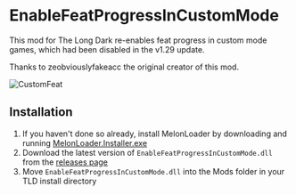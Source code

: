 # EnableFeatProgressInCustomMode

This mod for The Long Dark re-enables feat progress in custom mode games, which had been disabled in the v1.29 update.

Thanks to zeobviouslyfakeacc the original creator of this mod.

![CustomFeat](https://github.com/RomainDeschampsFR/EnableFeatProgressInCustomMode/assets/38351288/3de3a835-bfe7-4796-9fbd-73866ada5963)

## Installation

1. If you haven't done so already, install MelonLoader by downloading and running [MelonLoader.Installer.exe](https://github.com/HerpDerpinstine/MelonLoader/releases/latest/download/MelonLoader.Installer.exe)
2. Download the latest version of `EnableFeatProgressInCustomMode.dll` from the [releases page](https://github.com/RomainDeschampsFR/EnableFeatProgressInCustomMode/releases)
3. Move `EnableFeatProgressInCustomMode.dll` into the Mods folder in your TLD install directory
